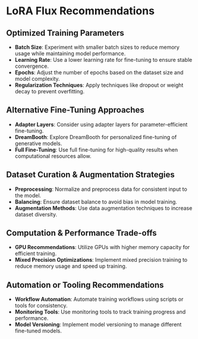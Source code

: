 # LoRA Flux Recommendations

## Optimized Training Parameters
- **Batch Size**: Experiment with smaller batch sizes to reduce memory usage while maintaining model performance.
- **Learning Rate**: Use a lower learning rate for fine-tuning to ensure stable convergence.
- **Epochs**: Adjust the number of epochs based on the dataset size and model complexity.
- **Regularization Techniques**: Apply techniques like dropout or weight decay to prevent overfitting.

## Alternative Fine-Tuning Approaches
- **Adapter Layers**: Consider using adapter layers for parameter-efficient fine-tuning.
- **DreamBooth**: Explore DreamBooth for personalized fine-tuning of generative models.
- **Full Fine-Tuning**: Use full fine-tuning for high-quality results when computational resources allow.

## Dataset Curation & Augmentation Strategies
- **Preprocessing**: Normalize and preprocess data for consistent input to the model.
- **Balancing**: Ensure dataset balance to avoid bias in model training.
- **Augmentation Methods**: Use data augmentation techniques to increase dataset diversity.

## Computation & Performance Trade-offs
- **GPU Recommendations**: Utilize GPUs with higher memory capacity for efficient training.
- **Mixed Precision Optimizations**: Implement mixed precision training to reduce memory usage and speed up training.

## Automation or Tooling Recommendations
- **Workflow Automation**: Automate training workflows using scripts or tools for consistency.
- **Monitoring Tools**: Use monitoring tools to track training progress and performance.
- **Model Versioning**: Implement model versioning to manage different fine-tuned models.
